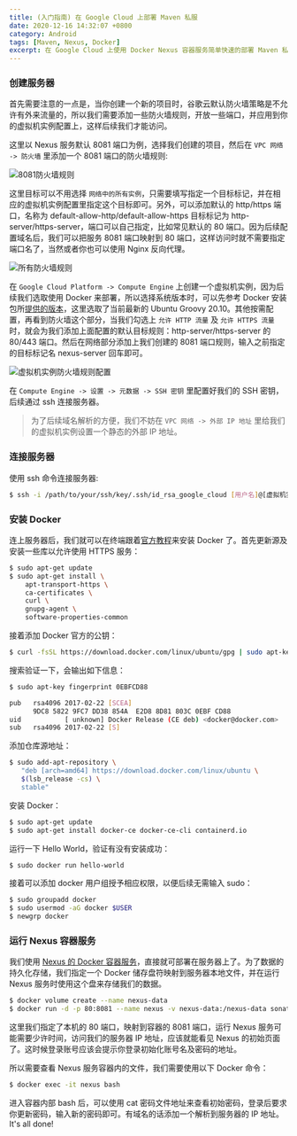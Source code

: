 ```yaml
---
title: (入门指南) 在 Google Cloud 上部署 Maven 私服
date: 2020-12-16 14:32:07 +0800
category: Android
tags: [Maven, Nexus, Docker]
excerpt: 在 Google Cloud 上使用 Docker Nexus 容器服务简单快速的部署 Maven 私服
---
```


### 创建服务器

首先需要注意的一点是，当你创建一个新的项目时，谷歌云默认防火墙策略是不允许有外来流量的，所以我们需要添加一些防火墙规则，开放一些端口，并应用到你的虚拟机实例配置上，这样后续我们才能访问。

这里以 Nexus 服务默认 8081 端口为例，选择我们创建的项目，然后在 `VPC 网络 -> 防火墙` 里添加一个 8081 端口的防火墙规则:

![8081防火墙规则](https://cdn.jsdelivr.net/gh/zoeywoohoo/image@main/Nexus-firewall-rule.png)

这里目标可以不用选择 `网络中的所有实例`，只需要填写指定一个目标标记，并在相应的虚拟机实例配置里指定这个目标即可。另外，可以添加默认的 http/https 端口，名称为 default-allow-http/default-allow-https 目标标记为 http-server/https-server，端口可以自己指定，比如常见默认的 80 端口。因为后续配置域名后，我们可以把服务 8081 端口映射到 80 端口，这样访问时就不需要指定端口名了，当然或者你也可以使用 Nginx 反向代理。

![所有防火墙规则](https://cdn.jsdelivr.net/gh/zoeywoohoo/image@main//Nexus-firewall-all-rule.png)

在 `Google Cloud Platform -> Compute Engine` 上创建一个虚拟机实例，因为后续我们选取使用 Docker 来部署，所以选择系统版本时，可以先参考 Docker 安装包所[提供的版本](https://docs.docker.com/engine/install/)，这里选取了当前最新的 Ubuntu Groovy 20.10。其他按需配置，再看到防火墙这个部分，当我们勾选上 `允许 HTTP 流量` 及 `允许 HTTPS 流量` 时，就会为我们添加上面配置的默认目标规则：http-server/https-server 的 80/443 端口。然后在网络部分添加上我们创建的 8081 端口规则，输入之前指定的目标标记名 nexus-server 回车即可。

![虚拟机实例防火墙规则配置](https://cdn.jsdelivr.net/gh/zoeywoohoo/image@main//Nexus-new-server.png)

在 `Compute Engine -> 设置 -> 元数据 -> SSH 密钥` 里配置好我们的 SSH 密钥，后续通过 ssh 连接服务器。

> 为了后续域名解析的方便，我们不妨在 `VPC 网络 -> 外部 IP 地址` 里给我们的虚拟机实例设置一个静态的外部 IP 地址。

### 连接服务器

使用 ssh 命令连接服务器:

```bash
$ ssh -i /path/to/your/ssh/key/.ssh/id_rsa_google_cloud [用户名]@[虚拟机实例外部 IP 地址]
```

### 安装 Docker

连上服务器后，我们就可以在终端跟着[官方教程](https://docs.docker.com/engine/install/ubuntu/)来安装 Docker 了。首先更新源及安装一些库以允许使用 HTTPS 服务：

```bash
$ sudo apt-get update
$ sudo apt-get install \
    apt-transport-https \
    ca-certificates \
    curl \
    gnupg-agent \
    software-properties-common
```

接着添加 Docker 官方的公钥：

```bash
$ curl -fsSL https://download.docker.com/linux/ubuntu/gpg | sudo apt-key add -
```

搜索验证一下，会输出如下信息：

```bash
$ sudo apt-key fingerprint 0EBFCD88

pub   rsa4096 2017-02-22 [SCEA]
      9DC8 5822 9FC7 DD38 854A  E2D8 8D81 803C 0EBF CD88
uid           [ unknown] Docker Release (CE deb) <docker@docker.com>
sub   rsa4096 2017-02-22 [S]
```

添加仓库源地址：

```bash
$ sudo add-apt-repository \
   "deb [arch=amd64] https://download.docker.com/linux/ubuntu \
   $(lsb_release -cs) \
   stable"
```

安装 Docker：

```bash
$ sudo apt-get update
$ sudo apt-get install docker-ce docker-ce-cli containerd.io
```

运行一下 Hello World，验证有没有安装成功：

```bash
$ sudo docker run hello-world
```

接着可以添加 docker 用户组授予相应权限，以便后续无需输入 sudo：

```bash
$ sudo groupadd docker
$ sudo usermod -aG docker $USER
$ newgrp docker
```

### 运行 Nexus 容器服务

我们使用 [Nexus 的 Docker 容器服务](https://hub.docker.com/r/sonatype/nexus3)，直接就可部署在服务器上了。为了数据的持久化存储，我们指定一个 Docker 储存盘符映射到服务器本地文件，并在运行 Nexus 服务时使用这个盘来存储我们的数据。

```bash
$ docker volume create --name nexus-data
$ docker run -d -p 80:8081 --name nexus -v nexus-data:/nexus-data sonatype/nexus3
```

这里我们指定了本机的 80 端口，映射到容器的 8081 端口，运行 Nexus 服务可能需要少许时间，访问我们的服务器 IP 地址，应该就能看见 Nexus 的初始页面了。这时候登录账号应该会提示你登录初始化账号名及密码的地址。

所以需要查看 Nexus 服务容器内的文件，我们需要使用以下 Docker 命令：

```bash
$ docker exec -it nexus bash
```

进入容器内部 bash 后，可以使用 cat 密码文件地址来查看初始密码，登录后要求你更新密码，输入新的密码即可。有域名的话添加一个解析到服务器的 IP 地址。It's all done!
